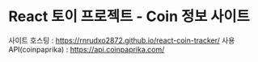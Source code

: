 # React 토이 프로젝트 - Coin 정보 사이트

사이트 호스팅 : https://rnrudxo2872.github.io/react-coin-tracker/
사용 API(coinpaprika) : https://api.coinpaprika.com/
